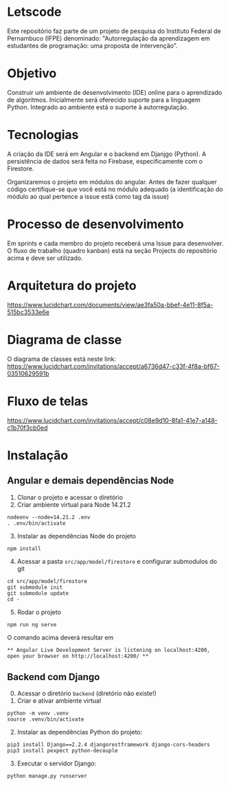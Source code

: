 # Letscode

Este repositório faz parte de um projeto de pesquisa do Instituto Federal de Pernambuco (IFPE) denominado: "Autorregulação da aprendizagem em estudantes de programação: uma proposta de intervenção".

# Objetivo
Construir um ambiente de desenvolvimento (IDE) online para o aprendizado de algoritmos. Inicialmente será oferecido suporte para a linguagem Python. Integrado ao ambiente está o suporte à autorregulação.

# Tecnologias
A criação da IDE será em Angular e o backend em Djanjgo (Python). A persistência de dados será feita no Firebase, especificamente com o Firestore.

Organizaremos o projeto em módulos do angular. Antes de fazer qualquer código certifique-se que você está no módulo adequado (a identificação do módulo ao qual pertence a issue está como tag da issue)

# Processo de desenvolvimento 
Em sprints e cada membro do projeto receberá uma Issue para desenvolver. O fluxo de trabalho (quadro kanban) está na seção Projects do repositório acima e deve ser utilizado.

# Arquitetura do projeto

https://www.lucidchart.com/documents/view/ae3fa50a-bbef-4e11-8f5a-515bc3533e6e

# Diagrama de classe
O diagrama de classes está neste link: https://www.lucidchart.com/invitations/accept/a6736d47-c33f-4f8a-bf67-03510629591b

# Fluxo de telas

https://www.lucidchart.com/invitations/accept/c08e9d10-8fa1-41e7-a148-c1b70f3cb0ed

# Instalação

## Angular e demais dependências Node

1. Clonar o projeto e acessar o diretório
2. Criar ambiente virtual para Node 14.21.2   
```
nodeenv --node=14.21.2 .env
. .env/bin/activate
```
3. Instalar as dependências Node do projeto
```
npm install
```
4. Acessar a pasta `src/app/model/firestore` e configurar submodulos do git
```
cd src/app/model/firestore
git submodule init
git submodule update
cd - 
```
5. Rodar o projeto
```
npm run ng serve
```

O comando acima deverá resultar em
```
** Angular Live Development Server is listening on localhost:4200, open your browser on http://localhost:4200/ **
```

## Backend com Django

0. Acessar o diretório `backend` (diretório não existe!)
1. Criar e ativar ambiente virtual
```
python -m venv .venv
source .venv/bin/activate
```
2. Instalar as dependências Python do projeto:
```
pip3 install Django==2.2.4 djangorestframework django-cors-headers
pip3 install pexpect python-decouple
```
3. Executar o servidor Django:
```
python manage.py runserver
```
